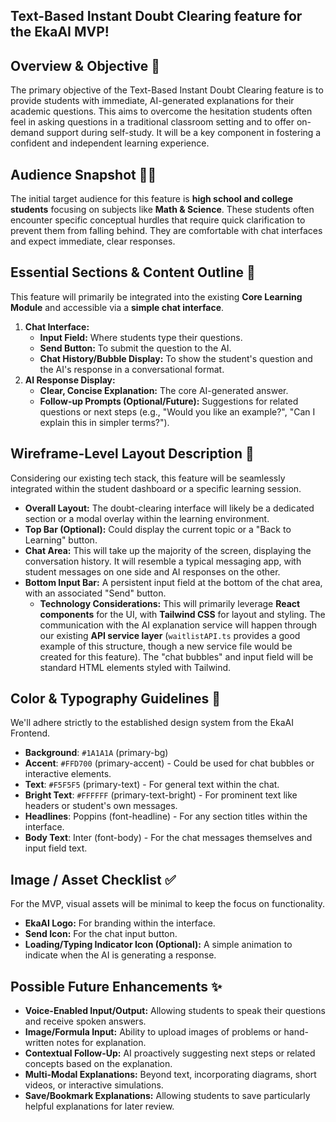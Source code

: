 ## **Text-Based Instant Doubt Clearing feature for the EkaAI MVP\!**

## **Overview & Objective 🚀**

The primary objective of the Text-Based Instant Doubt Clearing feature is to provide students with immediate, AI-generated explanations for their academic questions. This aims to overcome the hesitation students often feel in asking questions in a traditional classroom setting and to offer on-demand support during self-study. It will be a key component in fostering a confident and independent learning experience.

## **Audience Snapshot 🧑‍🎓**

The initial target audience for this feature is **high school and college students** focusing on subjects like **Math & Science**. These students often encounter specific conceptual hurdles that require quick clarification to prevent them from falling behind. They are comfortable with chat interfaces and expect immediate, clear responses.

## **Essential Sections & Content Outline 📝**

This feature will primarily be integrated into the existing **Core Learning Module** and accessible via a **simple chat interface**.

1. **Chat Interface:**  
   * **Input Field:** Where students type their questions.  
   * **Send Button:** To submit the question to the AI.  
   * **Chat History/Bubble Display:** To show the student's question and the AI's response in a conversational format.  
2. **AI Response Display:**  
   * **Clear, Concise Explanation:** The core AI-generated answer.  
   * **Follow-up Prompts (Optional/Future):** Suggestions for related questions or next steps (e.g., "Would you like an example?", "Can I explain this in simpler terms?").

## **Wireframe-Level Layout Description 📐**

Considering our existing tech stack, this feature will be seamlessly integrated within the student dashboard or a specific learning session.

* **Overall Layout:** The doubt-clearing interface will likely be a dedicated section or a modal overlay within the learning environment.  
* **Top Bar (Optional):** Could display the current topic or a "Back to Learning" button.  
* **Chat Area:** This will take up the majority of the screen, displaying the conversation history. It will resemble a typical messaging app, with student messages on one side and AI responses on the other.  
* **Bottom Input Bar:** A persistent input field at the bottom of the chat area, with an associated "Send" button.  
  * **Technology Considerations:** This will primarily leverage **React components** for the UI, with **Tailwind CSS** for layout and styling. The communication with the AI explanation service will happen through our existing **API service layer** (`waitlistAPI.ts` provides a good example of this structure, though a new service file would be created for this feature). The "chat bubbles" and input field will be standard HTML elements styled with Tailwind.

## **Color & Typography Guidelines 🎨**

We'll adhere strictly to the established design system from the EkaAI Frontend.

* **Background**: `#1A1A1A` (primary-bg)  
* **Accent**: `#FFD700` (primary-accent) \- Could be used for chat bubbles or interactive elements.  
* **Text**: `#F5F5F5` (primary-text) \- For general text within the chat.  
* **Bright Text**: `#FFFFFF` (primary-text-bright) \- For prominent text like headers or student's own messages.  
* **Headlines**: Poppins (font-headline) \- For any section titles within the interface.  
* **Body Text**: Inter (font-body) \- For the chat messages themselves and input field text.

## **Image / Asset Checklist ✅**

For the MVP, visual assets will be minimal to keep the focus on functionality.

* **EkaAI Logo:** For branding within the interface.  
* **Send Icon:** For the chat input button.  
* **Loading/Typing Indicator Icon (Optional):** A simple animation to indicate when the AI is generating a response.

## **Possible Future Enhancements ✨**

* **Voice-Enabled Input/Output:** Allowing students to speak their questions and receive spoken answers.  
* **Image/Formula Input:** Ability to upload images of problems or hand-written notes for explanation.  
* **Contextual Follow-Up:** AI proactively suggesting next steps or related concepts based on the explanation.  
* **Multi-Modal Explanations:** Beyond text, incorporating diagrams, short videos, or interactive simulations.  
* **Save/Bookmark Explanations:** Allowing students to save particularly helpful explanations for later review.

